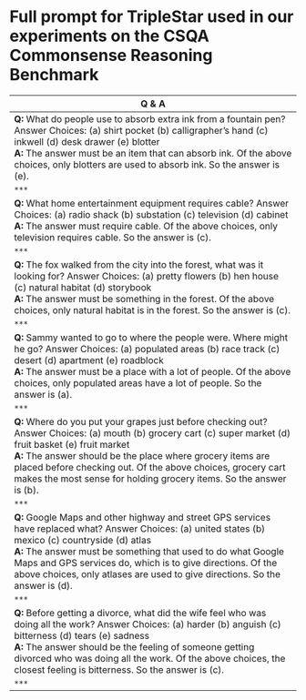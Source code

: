# Full prompt for **TripleStar** used in our experiments on the CSQA Commonsense Reasoning Benchmark

| Q & A                                                                                                                               |
| ----------------------------------------------------------------------------------------------------------------------------------- |
| **Q:** What do people use to absorb extra ink from a fountain pen? Answer Choices: (a) shirt pocket (b) calligrapher’s hand (c) inkwell (d) desk drawer (e) blotter <br> **A:** The answer must be an item that can absorb ink. Of the above choices, only blotters are used to absorb ink. So the answer is (e). |
| `***`                                                                                                                 |
| **Q:** What home entertainment equipment requires cable? Answer Choices: (a) radio shack (b) substation (c) television (d) cabinet <br> **A:** The answer must require cable. Of the above choices, only television requires cable. So the answer is (c). |
| `***`                                                                                                                |
| **Q:** The fox walked from the city into the forest, what was it looking for? Answer Choices: (a) pretty flowers (b) hen house (c) natural habitat (d) storybook <br> **A:** The answer must be something in the forest. Of the above choices, only natural habitat is in the forest. So the answer is (c). |
| `***`                                                                                                                 |
| **Q:** Sammy wanted to go to where the people were. Where might he go? Answer Choices: (a) populated areas (b) race track (c) desert (d) apartment (e) roadblock <br> **A:** The answer must be a place with a lot of people. Of the above choices, only populated areas have a lot of people. So the answer is (a). |
| `***`                                                                                                                |
| **Q:** Where do you put your grapes just before checking out? Answer Choices: (a) mouth (b) grocery cart (c) super market (d) fruit basket (e) fruit market <br> **A:** The answer should be the place where grocery items are placed before checking out. Of the above choices, grocery cart makes the most sense for holding grocery items. So the answer is (b). |
| `***`                                                                                                              |
| **Q:** Google Maps and other highway and street GPS services have replaced what? Answer Choices: (a) united states (b) mexico (c) countryside (d) atlas <br> **A:** The answer must be something that used to do what Google Maps and GPS services do, which is to give directions. Of the above choices, only atlases are used to give directions. So the answer is (d). |
| `***`                                                                                                                |
| **Q:** Before getting a divorce, what did the wife feel who was doing all the work? Answer Choices: (a) harder (b) anguish (c) bitterness (d) tears (e) sadness <br> **A:** The answer should be the feeling of someone getting divorced who was doing all the work. Of the above choices, the closest feeling is bitterness. So the answer is (c). |
|`***`                                                                                                                 |
                                                                                                 